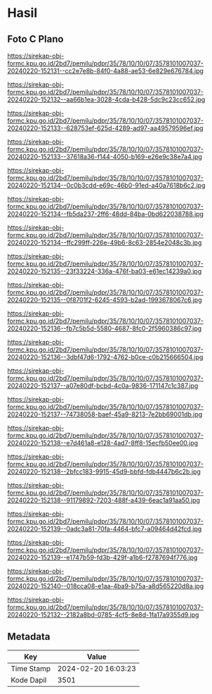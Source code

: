 # Hasil

## Foto C Plano

https://sirekap-obj-formc.kpu.go.id/2bd7/pemilu/pdpr/35/78/10/10/07/3578101007037-20240220-152131--cc2e7e8b-84f0-4a88-ae53-6e829e676784.jpg

https://sirekap-obj-formc.kpu.go.id/2bd7/pemilu/pdpr/35/78/10/10/07/3578101007037-20240220-152132--aa66b1ea-3028-4cda-b428-5dc9c23cc652.jpg

https://sirekap-obj-formc.kpu.go.id/2bd7/pemilu/pdpr/35/78/10/10/07/3578101007037-20240220-152133--628753ef-625d-4289-ad97-aa49579596ef.jpg

https://sirekap-obj-formc.kpu.go.id/2bd7/pemilu/pdpr/35/78/10/10/07/3578101007037-20240220-152133--37618a36-f144-4050-b169-e26e9c38e7a4.jpg

https://sirekap-obj-formc.kpu.go.id/2bd7/pemilu/pdpr/35/78/10/10/07/3578101007037-20240220-152134--0c0b3cdd-e69c-46b0-91ed-a40a7618b6c2.jpg

https://sirekap-obj-formc.kpu.go.id/2bd7/pemilu/pdpr/35/78/10/10/07/3578101007037-20240220-152134--fb5da237-2ff6-48dd-84ba-0bd622038788.jpg

https://sirekap-obj-formc.kpu.go.id/2bd7/pemilu/pdpr/35/78/10/10/07/3578101007037-20240220-152134--ffc299ff-226e-49b6-8c63-2854e2048c3b.jpg

https://sirekap-obj-formc.kpu.go.id/2bd7/pemilu/pdpr/35/78/10/10/07/3578101007037-20240220-152135--23f33224-336a-476f-ba03-e61ec14239a0.jpg

https://sirekap-obj-formc.kpu.go.id/2bd7/pemilu/pdpr/35/78/10/10/07/3578101007037-20240220-152135--0f8701f2-6245-4593-b2ad-1993678067c6.jpg

https://sirekap-obj-formc.kpu.go.id/2bd7/pemilu/pdpr/35/78/10/10/07/3578101007037-20240220-152136--fb7c5b5d-5580-4687-8fc0-2f5960386c97.jpg

https://sirekap-obj-formc.kpu.go.id/2bd7/pemilu/pdpr/35/78/10/10/07/3578101007037-20240220-152136--3dbf47d6-1792-4762-b0ce-c0b215666504.jpg

https://sirekap-obj-formc.kpu.go.id/2bd7/pemilu/pdpr/35/78/10/10/07/3578101007037-20240220-152137--a07e80df-bcbd-4c0a-9836-171147c1c387.jpg

https://sirekap-obj-formc.kpu.go.id/2bd7/pemilu/pdpr/35/78/10/10/07/3578101007037-20240220-152137--74738058-baef-45a9-8213-7e2bb69001db.jpg

https://sirekap-obj-formc.kpu.go.id/2bd7/pemilu/pdpr/35/78/10/10/07/3578101007037-20240220-152138--e7d461a8-e128-4ad7-8ff8-15ecfb50ee00.jpg

https://sirekap-obj-formc.kpu.go.id/2bd7/pemilu/pdpr/35/78/10/10/07/3578101007037-20240220-152138--2bfcc183-9915-45d9-bbfd-fdb4447b6c2b.jpg

https://sirekap-obj-formc.kpu.go.id/2bd7/pemilu/pdpr/35/78/10/10/07/3578101007037-20240220-152138--91179892-7203-488f-a439-6eac1a91aa50.jpg

https://sirekap-obj-formc.kpu.go.id/2bd7/pemilu/pdpr/35/78/10/10/07/3578101007037-20240220-152139--0adc3a81-70fa-4464-bfc7-a09464d42fcd.jpg

https://sirekap-obj-formc.kpu.go.id/2bd7/pemilu/pdpr/35/78/10/10/07/3578101007037-20240220-152139--e1747b59-fd3b-429f-a1b6-f2787694f776.jpg

https://sirekap-obj-formc.kpu.go.id/2bd7/pemilu/pdpr/35/78/10/10/07/3578101007037-20240220-152140--018cca08-e1aa-4ba9-b75a-a8d565220d8a.jpg

https://sirekap-obj-formc.kpu.go.id/2bd7/pemilu/pdpr/35/78/10/10/07/3578101007037-20240220-152132--2182a8bd-0785-4cf5-8e8d-1fa17a9355d9.jpg


## Metadata

| Key        | Value               |
| ---------- | ------------------- |
| Time Stamp | 2024-02-20 16:03:23 |
| Kode Dapil | 3501                |



